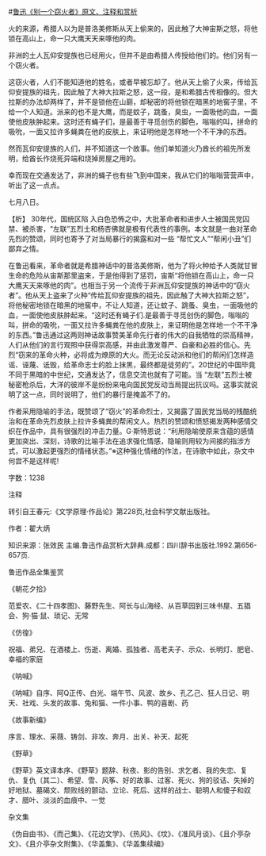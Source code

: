 #[鲁迅《别一个窃火者》原文、注释和赏析](https://www.vrrw.net/wx/9690.html)

火的来源，希腊人以为是普洛美修斯从天上偷来的，因此触了大神宙斯之怒，将他锁在高山上，命一只大鹰天天来啄他的肉。

非洲的土人瓦仰安提族也已经用火，但并不是由希腊人传授给他们的。他们另有一个窃火者。

这窃火者，人们不能知道他的姓名，或者早被忘却了。他从天上偷了火来，传给瓦仰安提族的祖先，因此触了大神大拉斯之怒，这一段，是和希腊古传相像的。但大拉斯的办法却两样了，并不是锁他在山巅，却秘密的将他锁在暗黑的地窖子里，不给一个人知道。派来的也不是大鹰，而是蚊子，跳蚤，臭虫，一面吸他的血，一面使他皮肤肿起来。这时还有蝇子们，是最善于寻觅创伤的脚色，嗡嗡的叫，拼命的吸吮，一面又拉许多蝇粪在他的皮肤上，来证明他是怎样地一个不干净的东西。

然而瓦仰安提族的人们，并不知道这一个故事。他们单知道火乃酋长的祖先所发明，给酋长作烧死异端和烧掉房屋之用的。

幸而现在交通发达了，非洲的蝇子也有些飞到中国来，我从它们的嗡嗡营营声中，听出了这一点点。

七月八日。



【析】 30年代，国统区陷 入白色恐怖之中，大批革命者和进步人士被国民党囚禁、被杀害，“左联”五烈士和杨杏佛就是极有代表性的事例。本文就是一曲对革命先烈的赞颂，同时也寄予了对当局暴行的揭露和对一些 “帮忙文人”“帮闲小丑”们鄙弃之情。

在鲁迅看来，革命者就是希腊神话中的普洛美修斯，他为了将火种给予人类就甘冒生命的危险从宙斯那里盗来，于是他得到了惩罚，宙斯“将他锁在高山上，命一只大鹰天天来啄他的肉”。也相当于另一个流传于非洲瓦仰安提族的神话中的“窃火者”。他从天上盗来了火种“传给瓦仰安提族的祖先，因此触了大神大拉斯之怒”，将他秘密地锁在暗黑的地窖中，不让人知道，还让蚊子、跳蚤、臭虫，一面吸他的血，一面使他皮肤肿起来。“这时还有蝇子们.是最善于寻觅创伤的脚色，嗡嗡的叫，拼命的吸吮，一面又拉许多蝇粪在他的皮肤上，来证明他是怎样地一个不干净的东西。”鲁迅通过这两则神话故事赞美革命先行者的伟大的自我牺牲的崇高精神，人们从他们的言行观照中获得崇高感，并由此激发尊严、自豪和必胜的信心。先烈“窃来的革命火种，必将成为燎原的大火。而无论反动派和他们的帮闲们怎样造谣、诬蔑、诋毁，给革命志士的脸上抹黑，最终都是徒劳的”。20世纪的中国毕竟不同于黑暗的中世纪，交通发达了，信息交流也就有了可能。当 “左联”五烈士被秘密枪杀后，大洋的彼岸不是纷纷来电向国民党反动当局提出抗议吗。这事实就说明了这一点，同时说明了，他们的暴行是掩盖不了的。

作者采用隐喻的手法，既赞颂了“窃火”的革命烈士，又揭露了国民党当局的残酷统治和在革命先烈皮肤上拉许多蝇粪的帮闲文人。热烈的赞颂和愤怒揭发两种感情交织在作品中，具有很强烈的冲击力量。G·斯特恩说：“利用隐喻使原来含蕴的感情更加突出、深刻，诗歌的比喻手法在追求强化情感，隐喻则用较为间接的指涉方式，可以激起更强烈的情绪状态。”※这种强化情绪的作法，在诗歌中如此，杂文中何尝不是这样呢!

字数：1238

注释

转引自王春元:《文学原理·作品论》第228页,社会科学文献出版社。

作者：翟大炳

知识来源：张效民 主编.鲁迅作品赏析大辞典.成都：四川辞书出版社.1992.第656-657页.

鲁迅作品全集鉴赏

《朝花夕拾》

范爱农、《二十四孝图》、藤野先生、阿长与山海经、从百草园到三味书屋、五猖会、狗·猫·鼠、琐记、无常

《仿徨》

祝福、弟兄、在酒楼上、伤逝、离婚、孤独者、高老夫子、示众、长明灯、肥皂、幸福的家庭

《呐喊》

《呐喊》自序、阿Q正传、白光、端午节、风波、故乡、孔乙己、狂人日记、明天、社戏、头发的故事、兔和猫、一件小事、鸭的喜剧、药

《故事新编》

序言、理水、采薇、铸剑、非攻、奔月、出关、补天、起死

《野草》

《野草》英文译本序、《野草》题辞、秋夜、影的告别、求乞者、我的失恋、复仇、复仇〔其二〕、希望、雪、风筝、好的故事、过客、死火、狗的驳诘、失掉的好地狱、墓碣文、颓败线的颤动、立论、死后、这样的战士、聪明人和傻子和奴才、腊叶、淡淡的血痕中、一觉

杂文集

《伪自由书》、《而己集》、《花边文学》、《热风》、《坟》、《准风月谈》、《且介亭杂文》、《且介亭杂文附集》、《华盖集》、《华盖集续编》

